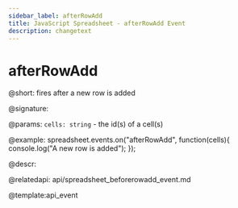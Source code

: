```yaml
---
sidebar_label: afterRowAdd
title: JavaScript Spreadsheet - afterRowAdd Event
description: changetext
---
```


# afterRowAdd

@short: fires after a new row is added

@signature:

@params:
`cells: string` - the id(s) of a cell(s)

@example:
spreadsheet.events.on("afterRowAdd", function(cells){
	console.log("A new row is added");
});

@descr:

@relatedapi:
api/spreadsheet_beforerowadd_event.md

@template:api_event